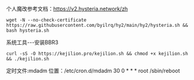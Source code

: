个人魔改参考文档：https://v2.hysteria.network/zh
```shell
wget -N --no-check-certificate https://raw.githubusercontent.com/byilrq/hy2/main/hy2/hysteria.sh && bash hysteria.sh
```
系统工具---安装BBR3
```shell
curl -sS -O https://kejilion.pro/kejilion.sh && chmod +x kejilion.sh && ./kejilion.sh
```
定时文件:mdadm    位置：/etc/cron.d/mdadm
30 0 * * * root /sbin/reboot
